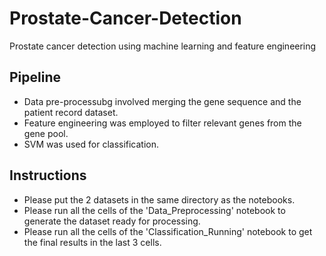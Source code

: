 # Prostate-Cancer-Detection
Prostate cancer detection using machine learning and feature engineering

## Pipeline
<ul>
<li>Data pre-processubg involved merging the gene sequence and the patient record dataset.</li>
<li>Feature engineering was employed to filter relevant genes from the gene pool.</li>
<li>SVM was used for classification.</li>
</ul>

## Instructions

<ul>

<li>
  Please put the 2 datasets in the same directory as the notebooks.
</li>

<li>
  Please run all the cells of the 'Data_Preprocessing' notebook to generate the dataset ready for processing.
</li>

<li>
  Please run all the cells of the 'Classification_Running' notebook to get the final results in the last 3 cells.
</li>
</ul>
